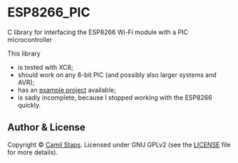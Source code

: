 # ESP8266_PIC
C library for interfacing the ESP8266 Wi-Fi module with a PIC microcontroller

This library

- is tested with XC8;
- should work on any 8-bit PIC (and possibly also larger systems and AVR);
- has an [example project](https://github.com/camilstaps/ESP8266_PIC/releases/tag/example) available;
- is sadly incomplete, because I stopped working with the ESP8266 quickly.

## Author &amp; License

Copyright &copy; [Camil Staps][cs].
Licensed under GNU GPLv2 (see the [LICENSE](/LICENSE) file for more details).

[cs]: https://camilstaps.nl
